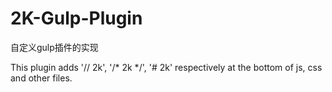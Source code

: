 # 2K-Gulp-Plugin
自定义gulp插件的实现


This plugin adds '// 2k', '/* 2k */', '# 2k' respectively at the bottom of js, css and other files.
